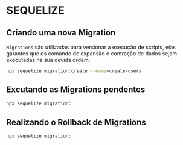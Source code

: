 # SEQUELIZE

## Criando uma nova Migration

`Migrations` são utilizadas para versionar a execução de scripts, elas garantes que os comando de expansão e contração de dados sejam executadas na sua devida ordem.

```bash
npx sequelize migration:create --name=create-users
```

## Excutando as Migrations pendentes


```bash
npx sequelize migration:
```

## Realizando o Rollback de Migrations

```bash
npx sequelize migration:
```